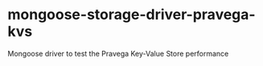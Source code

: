 # mongoose-storage-driver-pravega-kvs
Mongoose driver to test the Pravega Key-Value Store performance
